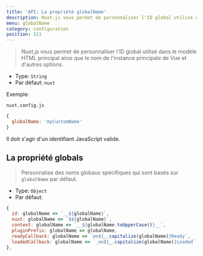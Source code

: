 ```yaml
---
title: 'API: La propriété globalName'
description: Nuxt.js vous permet de personnaliser l'ID global utilisé dans le modèle HTML principal ainsi que le nom de l'instance principale de Vue et d'autres options.
menu: globalName
category: configuration
position: 111
---
```


> Nuxt.js vous permet de personnaliser l'ID global utilisé dans le modèle HTML principal ainsi que le nom de l'instance principale de Vue et d'autres options.

- Type: `String`
- Par défaut: `nuxt`

Exemple:

`nuxt.config.js`

```js
{
  globalName: 'myCustomName'
}
```

Il doit s'agir d'un identifiant JavaScript valide.

## La propriété globals

> Personnalise des noms globaux spécifiques qui sont basés sur `globalName` par défaut.

- Type: `Object`
- Par défaut:

```js
{
  id: globalName => `__${globalName}`,
  nuxt: globalName => `$${globalName}`,
  context: globalName => `__${globalName.toUpperCase()}__`,
  pluginPrefix: globalName => globalName,
  readyCallback: globalName => `on${_.capitalize(globalName)}Ready`,
  loadedCallback: globalName => `_on${_.capitalize(globalName)}Loaded`
},
```
